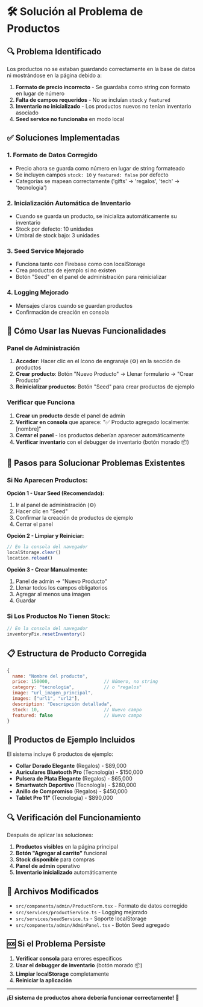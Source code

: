 # 🛠️ Solución al Problema de Productos

## 🔍 Problema Identificado

Los productos no se estaban guardando correctamente en la base de datos ni mostrándose en la página debido a:

1. **Formato de precio incorrecto** - Se guardaba como string con formato en lugar de número
2. **Falta de campos requeridos** - No se incluían `stock` y `featured`
3. **Inventario no inicializado** - Los productos nuevos no tenían inventario asociado
4. **Seed service no funcionaba** en modo local

## ✅ Soluciones Implementadas

### 1. **Formato de Datos Corregido**
- Precio ahora se guarda como número en lugar de string formateado
- Se incluyen campos `stock: 10` y `featured: false` por defecto
- Categorías se mapean correctamente ('gifts' → 'regalos', 'tech' → 'tecnologia')

### 2. **Inicialización Automática de Inventario**
- Cuando se guarda un producto, se inicializa automáticamente su inventario
- Stock por defecto: 10 unidades
- Umbral de stock bajo: 3 unidades

### 3. **Seed Service Mejorado**
- Funciona tanto con Firebase como con localStorage
- Crea productos de ejemplo si no existen
- Botón "Seed" en el panel de administración para reinicializar

### 4. **Logging Mejorado**
- Mensajes claros cuando se guardan productos
- Confirmación de creación en consola

## 🚀 Cómo Usar las Nuevas Funcionalidades

### Panel de Administración
1. **Acceder**: Hacer clic en el ícono de engranaje (⚙️) en la sección de productos
2. **Crear producto**: Botón "Nuevo Producto" → Llenar formulario → "Crear Producto"
3. **Reinicializar productos**: Botón "Seed" para crear productos de ejemplo

### Verificar que Funciona
1. **Crear un producto** desde el panel de admin
2. **Verificar en consola** que aparece: "✅ Producto agregado localmente: [nombre]"
3. **Cerrar el panel** - los productos deberían aparecer automáticamente
4. **Verificar inventario** con el debugger de inventario (botón morado 📦)

## 🔧 Pasos para Solucionar Problemas Existentes

### Si No Aparecen Productos:

**Opción 1 - Usar Seed (Recomendado):**
1. Ir al panel de administración (⚙️)
2. Hacer clic en "Seed" 
3. Confirmar la creación de productos de ejemplo
4. Cerrar el panel

**Opción 2 - Limpiar y Reiniciar:**
```javascript
// En la consola del navegador
localStorage.clear()
location.reload()
```

**Opción 3 - Crear Manualmente:**
1. Panel de admin → "Nuevo Producto"
2. Llenar todos los campos obligatorios
3. Agregar al menos una imagen
4. Guardar

### Si Los Productos No Tienen Stock:
```javascript
// En la consola del navegador
inventoryFix.resetInventory()
```

## 📋 Estructura de Producto Corregida

```javascript
{
  name: "Nombre del producto",
  price: 150000,                    // Número, no string
  category: "tecnologia",           // o "regalos"
  image: "url_imagen_principal",
  images: ["url1", "url2"],
  description: "Descripción detallada",
  stock: 10,                        // Nuevo campo
  featured: false                   // Nuevo campo
}
```

## 🎯 Productos de Ejemplo Incluidos

El sistema incluye 6 productos de ejemplo:
- **Collar Dorado Elegante** (Regalos) - $89,000
- **Auriculares Bluetooth Pro** (Tecnología) - $150,000  
- **Pulsera de Plata Elegante** (Regalos) - $65,000
- **Smartwatch Deportivo** (Tecnología) - $280,000
- **Anillo de Compromiso** (Regalos) - $450,000
- **Tablet Pro 11"** (Tecnología) - $890,000

## 🔍 Verificación del Funcionamiento

Después de aplicar las soluciones:

1. **Productos visibles** en la página principal
2. **Botón "Agregar al carrito"** funcional
3. **Stock disponible** para compras
4. **Panel de admin** operativo
5. **Inventario inicializado** automáticamente

## 📝 Archivos Modificados

- `src/components/admin/ProductForm.tsx` - Formato de datos corregido
- `src/services/productService.ts` - Logging mejorado
- `src/services/seedService.ts` - Soporte localStorage
- `src/components/admin/AdminPanel.tsx` - Botón Seed agregado

## 🆘 Si el Problema Persiste

1. **Verificar consola** para errores específicos
2. **Usar el debugger de inventario** (botón morado 📦)
3. **Limpiar localStorage** completamente
4. **Reiniciar la aplicación**

---

**¡El sistema de productos ahora debería funcionar correctamente!** 🎉